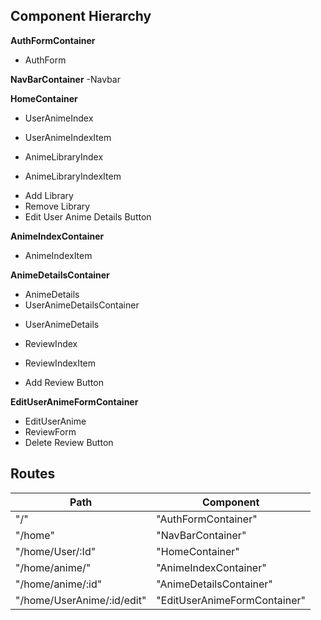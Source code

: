 ## Component Hierarchy

**AuthFormContainer**
 - AuthForm

**NavBarContainer**
  -Navbar


**HomeContainer**
 - UserAnimeIndex
  * UserAnimeIndexItem
 - AnimeLibraryIndex
  * AnimeLibraryIndexItem
 - Add Library
 - Remove Library
 - Edit User Anime Details Button

 **AnimeIndexContainer**
  - AnimeIndexItem


**AnimeDetailsContainer**
 - AnimeDetails
 - UserAnimeDetailsContainer
  * UserAnimeDetails
 - ReviewIndex
  * ReviewIndexItem
 - Add Review Button

**EditUserAnimeFormContainer**
 - EditUserAnime
 - ReviewForm
 - Delete Review Button






## Routes

|Path        | Component   |
|-------     |-------------|
| "/"        | "AuthFormContainer" |
| "/home"    | "NavBarContainer" |
| "/home/User/:Id" | "HomeContainer" |
| "/home/anime/" | "AnimeIndexContainer" |
| "/home/anime/:id" | "AnimeDetailsContainer" |
| "/home/UserAnime/:id/edit" | "EditUserAnimeFormContainer"
